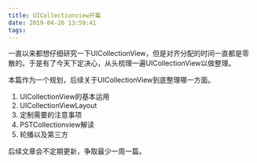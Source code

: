 ```yaml
---
title: UICollectionview开篇
date: 2019-04-26 13:59:41
tags:
---
```


一直以来都想仔细研究一下UICollectionView，但是对齐分配的时间一直都是零散的。于是有了今天下定决心，从头梳理一遍UICollectionView以做整理。

本篇作为一个规划，后续关于UICollectionView到底整理哪一方面。

1. UICollectionView的基本运用
2. UICollectionViewLayout
3. 定制需要的注意事项 
4. PSTCollectionview解读
5. 轮播以及第三方

后续文章会不定期更新，争取最少一周一篇。


